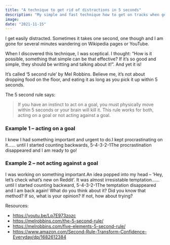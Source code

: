 ```yaml
---
title: "A technique to get rid of distractions in 5 seconds"
description: "My simple and fast technique how to get on tracks when getting distracted."
image: 
date: "2021-11-15"
---
```


I get easily distracted. Sometimes it takes one second, one though and I am gone for several minutes wandering on Wikipedia pages or YouTube.

When I discovered this technique, I was sceptical. I thought: “How is it possible, something that simple can be that effective? If it’s so good and simple, they should be writting and talking about it!”. And yet it is!

It’s called ‘5 second rule’ by Mel Robbins. Believe me, it’s not about dropping food on the floor, and eating it as long as you pick it up within 5 seconds.

The 5 second rule says:

> If you have an instinct to act on a goal, you must physically move within 5 seconds or your brain will kill it. This rule works for both, acting on a goal or not acting against a goal.

### Example 1 – acting on a goal

I knew I had something important and urgent to do.I kept procrastinating on it…… until I started counting backwards, 5-4-3-2-1The procrastination disappeared and I am ready to go!

### Example 2 – not acting against a goal

I was working on something important.An idea popped into my head – ‘Hey, let’s check what’s new on Reddit’. It was almost irresistable temptation…… until I started counting backward, 5-4-3-2-1The temptation disappeared and I am back again! What do you think about it? Did you know that method? If so, what is your opinion? If not, how about trying?

Resources:

- <https://youtu.be/Lp7E973zozc>
- <https://melrobbins.com/the-5-second-rule/>
- <https://melrobbins.com/five-elements-5-second-rule/>
- <https://www.amazon.com/Second-Rule-Transform-Confidence-Everyday/dp/1682612384>